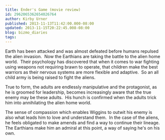 ```yaml
---
title: Ender's Game (movie review)
id: 2962065362654026764
author: Kirby Urner
published: 2013-11-13T11:42:00.000-08:00
updated: 2013-11-15T20:22:45.008-08:00
blog: bizmo_diaries
tags: 
---
```


Earth has been attacked and was almost defeated before humans repulsed the alien invasion.  Now the Earthians are taking the battle to the alien home world.  Their psychology has discovered that when it comes to war fighting using weapons not requiring brawn to operate, that children make the best warriors as their nervous systems are more flexible and adaptive.  So an all child army is being raised to fight the aliens.

True to form, the adults are endlessly manipulative and the protagonist, as he is groomed for leadership, becomes increasingly aware that the true enemy may be these adults.  His hunch is confirmed when the adults trick him into annihilating the alien home world.

The sense of compassion which enables Wiggins to outwit his enemy is also what leads him to love and understand them.  In the case of the aliens, he feels obligated to make amends and find a way to continue their lineage.  The Earthians make him an admiral at this point, a way of saying he's on his own.